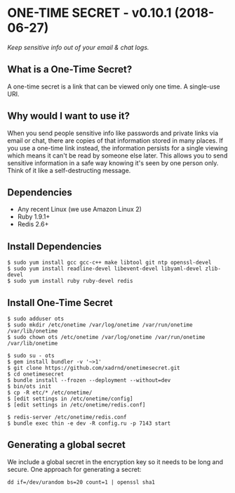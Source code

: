 # ONE-TIME SECRET - v0.10.1 (2018-06-27)

*Keep sensitive info out of your email & chat logs.*

## What is a One-Time Secret? ##

A one-time secret is a link that can be viewed only one time. A single-use URI.

## Why would I want to use it? ##

When you send people sensitive info like passwords and private links via email or chat, there are copies of that information stored in many places. If you use a one-time link instead, the information persists for a single viewing which means it can't be read by someone else later. This allows you to send sensitive information in a safe way knowing it's seen by one person only. Think of it like a self-destructing message.

## Dependencies

* Any recent Linux (we use Amazon Linux 2)
* Ruby 1.9.1+
* Redis 2.6+

## Install Dependencies

    $ sudo yum install gcc gcc-c++ make libtool git ntp openssl-devel
    $ sudo yum install readline-devel libevent-devel libyaml-devel zlib-devel
    $ sudo yum install ruby ruby-devel redis

## Install One-Time Secret

    $ sudo adduser ots
    $ sudo mkdir /etc/onetime /var/log/onetime /var/run/onetime /var/lib/onetime
    $ sudo chown ots /etc/onetime /var/log/onetime /var/run/onetime /var/lib/onetime

    $ sudo su - ots
    $ gem install bundler -v '~>1'
    $ git clone https://github.com/xadrnd/onetimesecret.git
    $ cd onetimesecret
    $ bundle install --frozen --deployment --without=dev
    $ bin/ots init
    $ cp -R etc/* /etc/onetime/
    $ [edit settings in /etc/onetime/config]
    $ [edit settings in /etc/onetime/redis.conf]

    $ redis-server /etc/onetime/redis.conf
    $ bundle exec thin -e dev -R config.ru -p 7143 start


## Generating a global secret

We include a global secret in the encryption key so it needs to be long and secure. One approach for generating a secret:

    dd if=/dev/urandom bs=20 count=1 | openssl sha1


